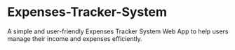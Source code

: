 # Expenses-Tracker-System
A simple and user-friendly Expenses Tracker System Web App to help users manage their income and expenses efficiently.
